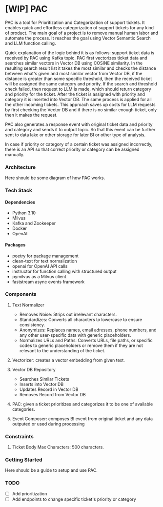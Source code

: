 # [WIP] PAC

PAC is a tool for Prioritization and Categorization of support tickets. It enables quick and effortless categorization of support tickets for any kind of product. The main goal of a project is to remove manual human labor and automate the process. It reaches the goal using Vector Semantic Search and LLM function calling.

Quick explanation of the logic behind it is as follows: support ticket data is received by PAC using Kafka topic. PAC first vectorizes ticket data and searches similar vectors in Vector DB using COSINE similarity. In the resulting search result list it takes the most similar and checks the distance between what's given and most similar vector from Vector DB, if the distance is greater than some specific threshold, then the received ticket will be assigned the same category and priority. If the search and threshold check failed, then request to LLM is made, which should return category and priority for the ticket. After the ticket is assigned with priority and category it is inserted into Vector DB. The same process is applied for all the other incoming tickets. This approach saves up costs for LLM requests by first checking the Vector DB and if there is no similar enough ticket, only then it makes the request.

PAC also generates a response event with original ticket data and priority and category and sends it to output topic. So that this event can be further sent to data lake or other storage for later BI or other type of analysis.

In case if priority or category of a certain ticket was assigned incorrectly, there is an API so that correct priority or category can be assigned manually.

### Architecture

Here should be some diagram of how PAC works.

### Tech Stack
#### Dependencies
- Python 3.10
- Milvus
- Kafka and Zookeeper
- Docker
- OpenAI

#### Packages
- poetry for package management
- clean-text for text normalization
- openai for OpenAI API calls
- instructor for function calling with structured output
- pymilvus as a Milvus client
- faststream async events framework

### Components
1. Text Normalizer
    - Removes Noise: Strips out irrelevant characters.
    - Standardizes: Converts all characters to lowercase to ensure consistency.
    - Anonymizes: Replaces names, email adresses, phone numbers, and any other user-specific data with generic placeholders.
    - Normalizes URLs and Paths: Converts URLs, file paths, or specific codes to generic placeholders or remove them if they are not relevant to the understanding of the ticket.

2. Vectorizer: creates a vector embedding from given text.

3. Vector DB Repository
    - Searches Similar Tickets
    - Inserts into Vector DB
    - Updates Record in Vector DB
    - Removes Record from Vector DB

4. PAC: given a ticket prioritizes and categorizes it to be one of available categories.

5. Event Composer: composes BI event from original ticket and any data outputed or used during processing

### Constraints
1. Ticket Body Max Characters: 500 characters.

### Getting Started

Here should be a guide to setup and use PAC.

### TODO
- [ ] Add prioritization
- [ ] Add endpoints to change specific ticket's priority or category
